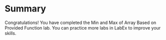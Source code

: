 # Summary

Congratulations! You have completed the Min and Max of Array Based on Provided Function lab. You can practice more labs in LabEx to improve your skills.
